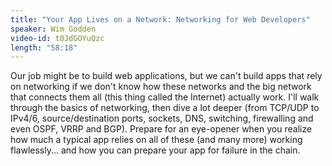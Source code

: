 ```yaml
---
title: "Your App Lives on a Network: Networking for Web Developers"
speaker: Wim Godden
video-id: t0JdGOYuQzc
length: "58:18"
---
```

Our job might be to build web applications, but we can't build apps that rely on networking if we don't know how these networks and the big network that connects them all (this thing called the Internet) actually work. I'll walk through the basics of networking, then dive a lot deeper (from TCP/UDP to IPv4/6, source/destination ports, sockets, DNS, switching, firewalling and even OSPF, VRRP and BGP). Prepare for an eye-opener when you realize how much a typical app relies on all of these (and many more) working flawlessly... and how you can prepare your app for failure in the chain.